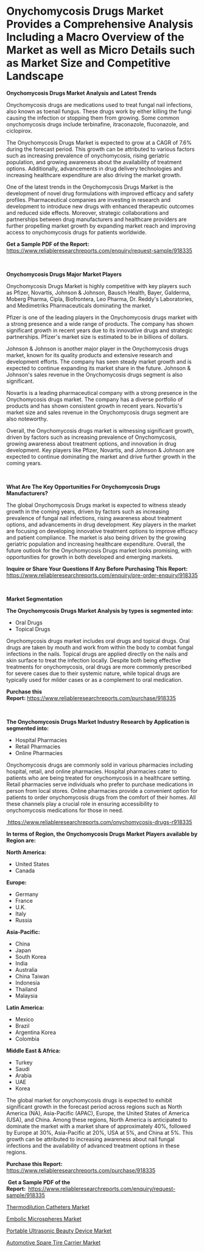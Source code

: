 <p><h1>Onychomycosis Drugs Market Provides a Comprehensive Analysis Including a Macro Overview of the Market as well as Micro Details such as Market Size and Competitive Landscape</h1></p><p><strong>Onychomycosis Drugs Market Analysis and Latest Trends</strong></p>
<p><p>Onychomycosis drugs are medications used to treat fungal nail infections, also known as toenail fungus. These drugs work by either killing the fungi causing the infection or stopping them from growing. Some common onychomycosis drugs include terbinafine, itraconazole, fluconazole, and ciclopirox.</p><p>The Onychomycosis Drugs Market is expected to grow at a CAGR of 7.6% during the forecast period. This growth can be attributed to various factors such as increasing prevalence of onychomycosis, rising geriatric population, and growing awareness about the availability of treatment options. Additionally, advancements in drug delivery technologies and increasing healthcare expenditure are also driving the market growth.</p><p>One of the latest trends in the Onychomycosis Drugs Market is the development of novel drug formulations with improved efficacy and safety profiles. Pharmaceutical companies are investing in research and development to introduce new drugs with enhanced therapeutic outcomes and reduced side effects. Moreover, strategic collaborations and partnerships between drug manufacturers and healthcare providers are further propelling market growth by expanding market reach and improving access to onychomycosis drugs for patients worldwide.</p></p>
<p><strong>Get a Sample PDF of the Report:&nbsp;</strong> <a href="https://www.reliableresearchreports.com/enquiry/request-sample/918335">https://www.reliableresearchreports.com/enquiry/request-sample/918335</a></p>
<p>&nbsp;</p>
<p><strong>Onychomycosis Drugs Major Market Players</strong></p>
<p><p>Onychomycosis Drugs Market is highly competitive with key players such as Pfizer, Novartis, Johnson & Johnson, Bausch Health, Bayer, Galderma, Moberg Pharma, Cipla, Biofrontera, Leo Pharma, Dr. Reddy's Laboratories, and Medimetriks Pharmaceuticals dominating the market. </p><p>Pfizer is one of the leading players in the Onychomycosis drugs market with a strong presence and a wide range of products. The company has shown significant growth in recent years due to its innovative drugs and strategic partnerships. Pfizer's market size is estimated to be in billions of dollars.</p><p>Johnson & Johnson is another major player in the Onychomycosis drugs market, known for its quality products and extensive research and development efforts. The company has seen steady market growth and is expected to continue expanding its market share in the future. Johnson & Johnson's sales revenue in the Onychomycosis drugs segment is also significant.</p><p>Novartis is a leading pharmaceutical company with a strong presence in the Onychomycosis drugs market. The company has a diverse portfolio of products and has shown consistent growth in recent years. Novartis's market size and sales revenue in the Onychomycosis drugs segment are also noteworthy.</p><p>Overall, the Onychomycosis drugs market is witnessing significant growth, driven by factors such as increasing prevalence of Onychomycosis, growing awareness about treatment options, and innovation in drug development. Key players like Pfizer, Novartis, and Johnson & Johnson are expected to continue dominating the market and drive further growth in the coming years.</p></p>
<p>&nbsp;</p>
<p><strong>What Are The Key Opportunities For Onychomycosis Drugs Manufacturers?</strong></p>
<p><p>The global Onychomycosis Drugs market is expected to witness steady growth in the coming years, driven by factors such as increasing prevalence of fungal nail infections, rising awareness about treatment options, and advancements in drug development. Key players in the market are focusing on developing innovative treatment options to improve efficacy and patient compliance. The market is also being driven by the growing geriatric population and increasing healthcare expenditure. Overall, the future outlook for the Onychomycosis Drugs market looks promising, with opportunities for growth in both developed and emerging markets.</p></p>
<p><strong>Inquire or Share Your Questions If Any Before Purchasing This Report:</strong> <a href="https://www.reliableresearchreports.com/enquiry/pre-order-enquiry/918335">https://www.reliableresearchreports.com/enquiry/pre-order-enquiry/918335</a></p>
<p>&nbsp;</p>
<p><strong>Market Segmentation</strong></p>
<p><strong>The Onychomycosis Drugs Market Analysis by types is segmented into:</strong></p>
<p><ul><li>Oral Drugs</li><li>Topical Drugs</li></ul></p>
<p><p>Onychomycosis drugs market includes oral drugs and topical drugs. Oral drugs are taken by mouth and work from within the body to combat fungal infections in the nails. Topical drugs are applied directly on the nails and skin surface to treat the infection locally. Despite both being effective treatments for onychomycosis, oral drugs are more commonly prescribed for severe cases due to their systemic nature, while topical drugs are typically used for milder cases or as a complement to oral medication.</p></p>
<p><strong>Purchase this Report:&nbsp;</strong><a href="https://www.reliableresearchreports.com/purchase/918335">https://www.reliableresearchreports.com/purchase/918335</a></p>
<p>&nbsp;</p>
<p><strong>The Onychomycosis Drugs Market Industry Research by Application is segmented into:</strong></p>
<p><ul><li>Hospital Pharmacies</li><li>Retail Pharmacies</li><li>Online Pharmacies</li></ul></p>
<p><p>Onychomycosis drugs are commonly sold in various pharmacies including hospital, retail, and online pharmacies. Hospital pharmacies cater to patients who are being treated for onychomycosis in a healthcare setting. Retail pharmacies serve individuals who prefer to purchase medications in person from local stores. Online pharmacies provide a convenient option for patients to order onychomycosis drugs from the comfort of their homes. All these channels play a crucial role in ensuring accessibility to onychomycosis medications for those in need.</p></p>
<p><a href="https://www.reliableresearchreports.com/onychomycosis-drugs-r918335">&nbsp;https://www.reliableresearchreports.com/onychomycosis-drugs-r918335</a></p>
<p><strong>In terms of Region, the Onychomycosis Drugs Market Players available by Region are:</strong></p>
<p>
    <p> <strong> North America: </strong>
        <ul>
            <li>United States</li>
            <li>Canada</li>
        </ul>
        </p> 
    <p> <strong> Europe: </strong>
        <ul>
            <li>Germany</li>
            <li>France</li>
            <li>U.K.</li>
            <li>Italy</li>
            <li>Russia</li>
        </ul>
        </p> 
    <p> <strong> Asia-Pacific: </strong>
        <ul>
            <li>China</li>
            <li>Japan</li>
            <li>South Korea</li>
            <li>India</li>
            <li>Australia</li>
            <li>China Taiwan</li>
            <li>Indonesia</li>
            <li>Thailand</li>
            <li>Malaysia</li>
        </ul>
        </p> 
    <p> <strong> Latin America: </strong>
        <ul>
            <li>Mexico</li>
            <li>Brazil</li>
            <li>Argentina Korea</li>
            <li>Colombia</li>
        </ul>
        </p> 
    <p> <strong> Middle East & Africa: </strong>
        <ul>
            <li>Turkey</li>
            <li>Saudi</li>
            <li>Arabia</li>
            <li>UAE</li>
            <li>Korea</li>
        </ul>
    </p>
    </p>
<p><p>The global market for onychomycosis drugs is expected to exhibit significant growth in the forecast period across regions such as North America (NA), Asia-Pacific (APAC), Europe, the United States of America (USA), and China. Among these regions, North America is anticipated to dominate the market with a market share of approximately 40%, followed by Europe at 30%, Asia-Pacific at 20%, USA at 5%, and China at 5%. This growth can be attributed to increasing awareness about nail fungal infections and the availability of advanced treatment options in these regions.</p></p>
<p><strong>Purchase this Report: </strong><a href="https://www.reliableresearchreports.com/purchase/918335">https://www.reliableresearchreports.com/purchase/918335</a></p>
<p>&nbsp;<strong>Get a Sample PDF of the Report:&nbsp;&nbsp;</strong><a href="https://www.reliableresearchreports.com/enquiry/request-sample/918335">https://www.reliableresearchreports.com/enquiry/request-sample/918335</a></p>
<p><strong></strong></p>
<p><p><a href="https://github.com/yoshih12/Market-Research-Report-List-4/blob/main/thermodilution-catheters-market.md">Thermodilution Catheters Market</a></p><p><a href="https://github.com/castoriffic/Market-Research-Report-List-5/blob/main/embolic-microspheres-market.md">Embolic Microspheres Market</a></p><p><a href="https://www.linkedin.com/pulse/global-portable-ultrasonic-beauty-device-market-trends-uio5c?trackingId=fUoWeobFxJmlbqjtHfkQsA%3D%3D">Portable Ultrasonic Beauty Device Market</a></p><p><a href="https://www.linkedin.com/pulse/automotive-spare-tire-carrier-market-trends-focusing-cvswc?trackingId=GtOZK8SYuEwip647bk8ovA%3D%3D">Automotive Spare Tire Carrier Market</a></p></p>